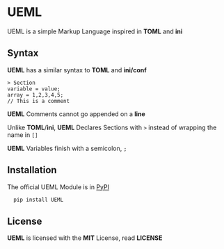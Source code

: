 
# UEML
UEML is a simple Markup Language inspired in **TOML** and **ini**

## Syntax
**UEML** has a similar syntax to **TOML** and **ini/conf**
```
> Section
variable = value;
array = 1,2,3,4,5;
// This is a comment
```
**UEML** Comments cannot go appended on a **line**

Unlike **TOML**/**ini**, **UEML** Declares Sections with `>` instead of wrapping the name in `[]`

**UEML** Variables finish with a semicolon, `;`

## Installation

The official UEML Module is in [PyPI](https://pypi.org/project/UEML)

```bash
  pip install UEML
```
    
    
## License

**UEML** is licensed with the **MIT** License, read **LICENSE**

